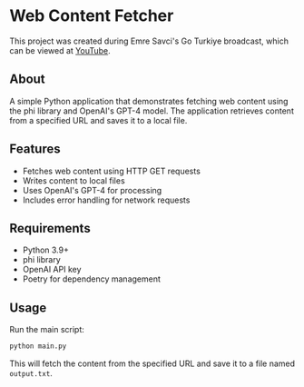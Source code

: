 # Web Content Fetcher

This project was created during Emre Savci's Go Turkiye broadcast, which can be viewed at [YouTube](https://www.youtube.com/watch?v=qa_GRqWK9pY).

## About

A simple Python application that demonstrates fetching web content using the phi library and OpenAI's GPT-4 model. The application retrieves content from a specified URL and saves it to a local file.

## Features

- Fetches web content using HTTP GET requests
- Writes content to local files
- Uses OpenAI's GPT-4 for processing
- Includes error handling for network requests

## Requirements

- Python 3.9+
- phi library
- OpenAI API key
- Poetry for dependency management

## Usage

Run the main script:

```bash
python main.py
```

This will fetch the content from the specified URL and save it to a file named `output.txt`.
